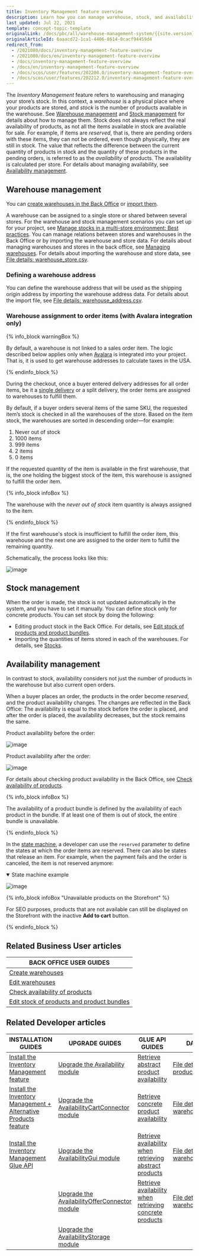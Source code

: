 ```yaml
---
title: Inventory Management feature overview
description: Learn how you can manage warehouse, stock, and availability with the Inventory Management feature
last_updated: Jul 22, 2021
template: concept-topic-template
originalLink: /docs/pbc/all/warehouse-management-system/{{site.version}}/inventory-management-feature-overview.html-feature-overview
originalArticleId: 6aaacd72-1ca1-4406-8614-0cacf94459d4
redirect_from:
  - /2021080/docs/inventory-management-feature-overview
  - /2021080/docs/en/inventory-management-feature-overview
  - /docs/inventory-management-feature-overview
  - /docs/en/inventory-management-feature-overview
  - /docs/scos/user/features/202200.0/inventory-management-feature-overview.html
  - /docs/scos/user/features/202212.0/inventory-management-feature-overview.html  
---
```


The *Inventory Management* feature refers to warehousing and managing your store’s stock. In this context, a *warehouse* is a physical place where your products are stored, and *stock* is the number of products available in the warehouse. See [Warehouse management](#warehouse-management) and [Stock management](#stock-management) for details about how to manage them.
Stock does not always reflect the real availability of products, as not all the items available in stock are available for sale. For example, if items are *reserved*, that is, there are pending orders with these items, they can not be ordered, even though physically, they are still in stock. The value that reflects the difference between the current quantity of products in stock and the quantity of these products in the pending orders, is referred to as the *availability* of products. The availability is calculated per store. For details about managing availability, see [Availability management](#availability-management).

## Warehouse management

You can [create warehouses in the Back Office](/docs/pbc/all/warehouse-management-system/{{site.version}}/manage-in-the-back-office/create-warehouses.html) or [import them](/docs/pbc/all/warehouse-management-system/{{site.version}}/import-and-export-data/file-details-warehouse.csv.html).

A warehouse can be assigned to a single store or shared between several stores. For the warehouse and stock management scenarios you can set up for your project, see [Manage stocks in a multi-store environment: Best practices](/docs/pbc/all/warehouse-management-system/{{site.version}}/extend-and-customize/manage-stocks-in-a-multi-store-environment-best-practices.html). You can manage relations between stores and warehouses in the Back Office or by importing the warehouse and store data. For details about managing warehouses and stores in the back office, see [Managing warehouses](/docs/pbc/all/warehouse-management-system/{{site.version}}/manage-in-the-back-office/edit-warehouses.html). For details about importing the warehouse and store data, see [File details: warehouse_store.csv](/docs/pbc/all/warehouse-management-system/{{site.version}}/import-and-export-data/file-details-warehouse-store.csv.html).

### Defining a warehouse address

You can define the warehouse address that will be used as the shipping origin address by importing the warehouse address data. For details about the import file, see [File details: warehouse_address.csv](/docs/pbc/all/warehouse-management-system/{{site.version}}/import-and-export-data/file-details-warehouse-address.csv.html).

### Warehouse assignment to order items (with Avalara integration only)

{% info_block warningBox %}

By default, a warehouse is not linked to a sales order item. The logic described below applies only when [Avalara](/docs/scos/user/features/{{site.version}}/tax-feature-overview.html) is integrated into your project. That is, it is used to get warehouse addresses to calculate taxes in the USA.

{% endinfo_block %}

During the checkout, once a buyer entered delivery addresses for all order items, be it a [single delivery](/docs/scos/user/features/{{site.version}}/order-management-feature-overview/split-delivery-overview.html) or a split delivery, the order items are assigned to warehouses to fulfill them.

By default, if a buyer orders several items of the same SKU, the requested item’s stock is checked in all the warehouses of the store. Based on the item stock, the warehouses are sorted in descending order—for example:

1. Never out of stock
2. 1000 items
3. 999 items
4. 2 items
5. 0 items

If the requested quantity of the item is available in the first warehouse, that is, the one holding the biggest stock of the item, this warehouse is assigned to fulfill the order item.

{% info_block infoBox %}

The warehouse with the *never out of stock* item quantity is always assigned to the item.

{% endinfo_block %}

If the first warehouse's stock is insufficient to fulfill the order item, this warehouse and the next one are assigned to the order item to fulfill the remaining quantity.

Schematically, the process looks like this:

![image](https://confluence-connect.gliffy.net/embed/image/74e2001e-4443-4e6c-b3d6-fafb14548702.png?utm_medium=live&utm_source=custom)

## Stock management

When the order is made, the stock is not updated automatically in the system, and you have to set it manually. You can define stock only for concrete products. You can set stock by doing the following:

* Editing product stock in the Back Office. For details, see [Edit stock of products and product bundles](/docs/pbc/all/warehouse-management-system/{{site.version}}/manage-in-the-back-office/edit-stock-of-products-and-product-bundles.html).
* Importing the quantities of items stored in each of the warehouses. For details, see [Stocks](/docs/scos/dev/data-import/{{site.version}}/data-import-categories/catalog-setup/stocks/stocks.html).

## Availability management

In contrast to stock, availability considers not just the number of products in the warehouse but also current open orders.

When a buyer places an order, the products in the order become *reserved*, and the product availability changes. The changes are reflected in the Back Office: The availability is equal to the stock before the order is placed, and after the order is placed, the availability decreases, but the stock remains the same.

Product availability before the order:

![image](https://spryker.s3.eu-central-1.amazonaws.com/docs/Features/Inventory+Management/before-order-placement.png)

Product availability after the order:

![image](https://spryker.s3.eu-central-1.amazonaws.com/docs/Features/Inventory+Management/after-order-placement.png)

For details about checking product availability in the Back Office, see [Check availability of products](/docs/pbc/all/warehouse-management-system/{{site.version}}/manage-in-the-back-office/check-availability-of-products.html).

{% info_block infoBox %}

The availability of a product bundle is defined by the availability of each product in the bundle. If at least one of them is out of stock, the entire bundle is unavailable.

{% endinfo_block %}

In the [state machine](/docs/scos/dev/back-end-development/data-manipulation/datapayload-conversion/state-machine/order-process-modelling-via-state-machines.html), a developer can use the `reserved` parameter to define the states at which the order items are reserved. There can also be states that release an item. For example, when the payment fails and the order is canceled, the item is not reserved anymore:

<details open>
<summary markdown='span'>State machine example</summary>

![image](https://spryker.s3.eu-central-1.amazonaws.com/docs/Features/Inventory+Management/state-machine.png)

</details>

{% info_block infoBox "Unavailable products on the Storefront" %}

For SEO purposes, products that are not available can still be displayed on the Storefront with the inactive **Add to cart** button.

{% endinfo_block %}

## Related Business User articles

|BACK OFFICE USER GUIDES|
|---|
| [Create warehouses](/docs/pbc/all/warehouse-management-system/{{site.version}}/manage-in-the-back-office/create-warehouses.html)  |
| [Edit warehouses](/docs/pbc/all/warehouse-management-system/{{site.version}}/manage-in-the-back-office/edit-warehouses.html) |
| [Check availability of products](/docs/pbc/all/warehouse-management-system/{{site.version}}/manage-in-the-back-office/check-availability-of-products.html)  |
| [Edit stock of products and product bundles](/docs/pbc/all/warehouse-management-system/{{site.version}}/manage-in-the-back-office/edit-stock-of-products-and-product-bundles.html)  |

## Related Developer articles

| INSTALLATION GUIDES | UPGRADE GUIDES | GLUE API GUIDES | DATA IMPORT | REFERENCES |
|---|---|---|---|-|
| [Install the Inventory Management feature](/docs/pbc/all/warehouse-management-system/{{site.version}}/install-and-upgrade/install-features/install-the-inventory-management-feature.html) | [Upgrade the Availability module](/docs/pbc/all/warehouse-management-system/{{site.version}}/install-and-upgrade/upgrade-modules/upgrade-the-availability-module.html) | [Retrieve abstract product availability](/docs/pbc/all/warehouse-management-system/{{site.version}}/manage-using-glue-api/retrieve-abstract-product-availability.html) | [File details: product_stock.csv](/docs/pbc/all/warehouse-management-system/{{site.version}}/import-and-export-data/file-details-product-stock.csv.html) | [AvailabilityStorage module: reference information](/docs/scos/dev/feature-walkthroughs/{{site.version}}/inventory-management-feature-walkthrough/availabilitystorage-module-reference-informaton.html) |
| [Install the Inventory Management + Alternative Products feature](/docs/pbc/all/warehouse-management-system/{{site.version}}/install-and-upgrade/install-features/install-the-inventory-management-alternative-products-feature.html) | [Upgrade the AvailabilityCartConnector module](/docs/pbc/all/warehouse-management-system/{{site.version}}/install-and-upgrade/upgrade-modules/upgrade-the-availabilitycartconnector-module.html) | [Retrieve concrete product availability](/docs/pbc/all/warehouse-management-system/{{site.version}}/manage-using-glue-api/retrieve-concrete-product-availability.html) | [File details: warehouse_address.csv](/docs/pbc/all/warehouse-management-system/{{site.version}}/import-and-export-data/file-details-warehouse-address.csv.html) | [Manage stocks in a multi-store environment: Best practices](/docs/pbc/all/warehouse-management-system/{{site.version}}/extend-and-customize/manage-stocks-in-a-multi-store-environment-best-practices.html) |
| [Install the Inventory Management Glue API](/docs/pbc/all/warehouse-management-system/{{site.version}}/install-and-upgrade/install-features/install-the-inventory-management-glue-api.html) | [Upgrade the AvailabilityGui module](/docs/pbc/all/warehouse-management-system/{{site.version}}/install-and-upgrade/upgrade-modules/upgrade-the-availabilitygui-module.html) | [Retrieve availability when retrieving abstract products](/docs/pbc/all/warehouse-management-system/{{site.version}}/manage-using-glue-api/retrieve-availability-when-retrieving-abstract-products.html) | [File details: warehouse_store.csv](/docs/pbc/all/warehouse-management-system/{{site.version}}/import-and-export-data/file-details-warehouse-store.csv.html) |  |
|| [Upgrade the AvailabilityOfferConnector module](/docs/pbc/all/warehouse-management-system/{{site.version}}/install-and-upgrade/upgrade-modules/upgrade-the-availabilityofferconnector-module.html) | [Retrieve availability when retrieving concrete products](/docs/pbc/all/warehouse-management-system/{{site.version}}/manage-using-glue-api/retrieve-availability-when-retrieving-concrete-products.html) | [File details - warehouse.csv](/docs/pbc/all/warehouse-management-system/{{site.version}}/import-and-export-data/file-details-warehouse.csv.html) |
| | [Upgrade the AvailabilityStorage module](/docs/pbc/all/warehouse-management-system/{{site.version}}/install-and-upgrade/upgrade-modules/upgrade-the-availabilitystorage-module.html) | | |
